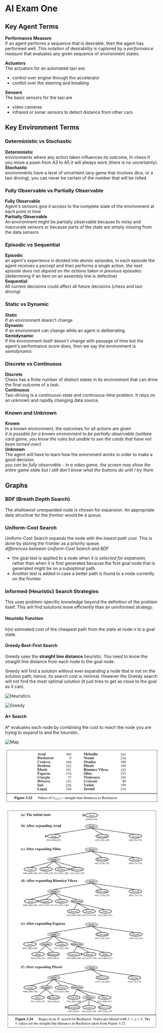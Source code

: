 # AI Exam One

## Key Agent Terms  

**Performance Measure**  
If an agent performs a sequence that is desirable, then the agent has performed well. This notation of desirability is captured by a *performance measure* that evaluates any given sequence of environment states.  

**Actuators**  
The actuators for an automated taxi are:  

* control over engine through the accelerator
* conttol over the steering and breaking  

**Sensors**  
The basic sensors for the taxi are

* video cameras  
* infrared or sonar sensors to detect distance from other cars  

## Key Environment Terms  

### Deterministic vs Stochastic

**Deterministic**  
environments where any action taken influences its outcome, In chess if you move a pawn from A3 to A5 it will always work (there is no uncertainty).  
**Stochastic**  
environments have a level of uncertaint (any game that involves dice, or a taxi driving), you can never be certain of the number that will be rolled.

### Fully Observable vs Partially Observable

**Fully Observable**  
Agent's sensors give it access to the complete state of the environment at each point in time  
**Partially Observable**  
An environment might be partially observable because fo noisy and inaccurate sensors or because parts of the state are simply missing from the data sensors  

### Episodic vs Sequential

**Episodic**  
an agent's experience is divided into atomic episodes, in each episode the agent receives a percept and then performs a single action. *the next episode does not depend on the actions taken in previous episodes*. (determining if an item on an assembly line is defective)  
**Sequential**  
All current decisions could affect all future decisions (chess and taxi driving)

### Static vs Dynamic

**Static**  
If an environment doesn't change  
**Dynamic**  
If an environment can change while an agent is deliberating  
**Semidynamic**  
If the environment itself doesn't change with passage of time but the agent's performance score does, then we say the environment is *semidynamic*

### Discrete vs Continuous

**Discrete**  
Chess has a finite number of distinct states in its environment that can drive the final outcome of a task.  
**Continuous**  
Taxi-driving is a continuous-state and continuous-time problem. It relys on an unknown and rapidly changing data source.  

### Known and Unknown

**Known**  
In a known environment, the outcomes for all actions are given  
*it is possible for a known environment to be partially observable (solitare card game, you know the rules but unable to see the cards that have not been turned over)*  
**Unknown**  
The agent will have to learn how the eviornment works in order to make a good decision.  
*you can be fully observable - in a video game, the screen may show the entire game state but I still don't know what the buttons do until I try them*

## Graphs

### BDF (Breath Depth Search)  

The *shallowest* unexpanded node is chosen for expansion. An appropriate data structrue for the *frontier* would be a *queue*.

### Uniform-Cost Search  

Uniform-Cost Search expands the node with the *lowest path cost*. This is done by storing the frontier as a priority queue.  
*differences between Uniform-Cost Search and BDF*

* the goal test is applied to a node when it is *selected for expansion*, rather than when it is first generated because the first goal node that is generated might be on a suboptimal path.
* Another test is added in case a better path is found to a node currently on the frontier

### Informed (Heuristic) Search Strategies  

This uses problem-specific knowledge beyond the definition of the problem itself. This will find solutions more efficiently than an uninformed strategy.

#### Heuristic Function

*h(n)* estimated cost of the cheapest path from the state at node n to a goal state.

#### Greedy Best-First Search

Greedy uses the **straight line distance** heuristic. You need to know the straight line distance from each node to the goal node.  

Greedy will find a solution without ever expanding a node that is not on the solution path; hence, its search cost is minimal. However the Greedy search will not find the most optimal solution (it just tries to get as close to the goal as it can).

![Heuristics](/Users/ajwoo/Desktop/AI_Exam1_Notes/screenshots/heuristics.png)

![Greedy](/Users/ajwoo/Desktop/AI_Exam1_Notes/screenshots/Greedy.png)

#### A* Search

A\* evaluates each node by combining the cost to reach the node you are trying to expand to and the heuristic.

![Map](.screenshots/map.png)

![Heuristics](./screenshots/heuristics.png)

![AStar](./screenshots/A*.png)